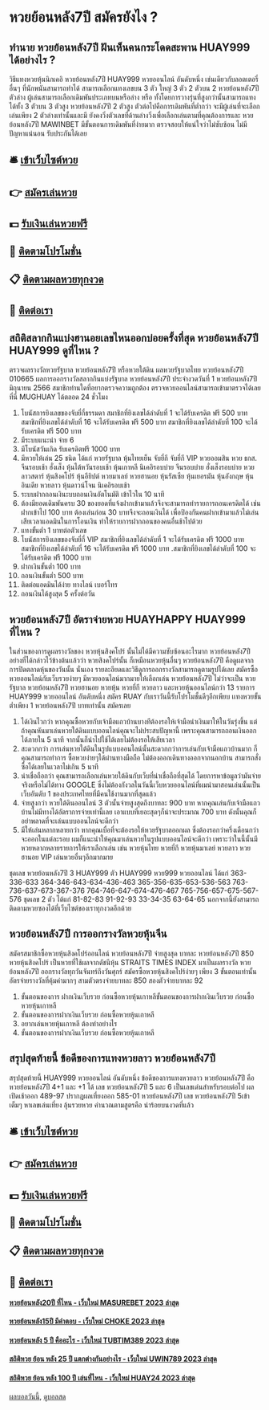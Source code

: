 # หวยย้อนหลัง7ปี สมัครยังไง ?
## ทำนาย หวยย้อนหลัง7ปี ฝันเห็นคนกระโดดสะพาน HUAY999 ได้อย่างไร ?
วิธีแทงหวยหุ้นนิกเคอิ หวยย้อนหลัง7ปี HUAY999 หวยออนไลน์ อันดับหนึ่ง เช่นเดียวกับลอตเตอรี่อื่นๆ ที่นักพนันสามารถทำได้ สามารถเลือกแทงเลขบน 3 ตัว ใหญ่ 3 ตัว 2 ตัวบน 2 หวยย้อนหลัง7ปี ตัวล่าง ผู้เล่นสามารถเลือกเดิมพันประเภทบนหรือล่าง หรือ ทั้งโดยการวางรุ่นที่สูงกว่านั้นสามารถแทงได้ทั้ง 3 ตัวบน 3 ตัวสูง หวยย้อนหลัง7ปี 2 ตัวสูง ตัวต่อไปคือการเดิมพันที่ต่ำกว่า จะมีผู้เล่นที่จะเลือกเล่นเพียง 2 ตัวล่างเท่านั้นและมี ยังคงวิ่งตัวเลขที่ด้านล่างวิ่งเพื่อเลือกเล่นตามที่คุณต้องการและ หวยย้อนหลัง7ปี MAWINBET มีขั้นตอนการเดิมพันที่ง่ายมาก ตรวจสอบให้แน่ใจว่าไม่ซับซ้อน ไม่มีปัญหาแน่นอน รับประกันได้เลย

## 🛎 [เข้าเว็บไซต์หวย](https://bit.ly/3BG5bNw)
## 👉 [สมัครเล่นหวย](https://bit.ly/3BG5bNw)
## 💵 [รับเงินเล่นหวยฟรี](https://bit.ly/3C3mvgS)
## 👑 [ติดตามโปรโมชั่น](https://bit.ly/3C3mvgS)
## 📋 [ติดตามผลหวยทุกงวด](https://bit.ly/3C3mvgS)
## 📱 [ติดต่อเรา](https://bit.ly/3C3mvgS)

## สถิติสลากกินแบ่งฮานอยเลขไหนออกบ่อยครั้งที่สุด หวยย้อนหลัง7ปี HUAY999 ดูที่ไหน ?
ตรวจผลรางวัลหวยรัฐบาล หวยย้อนหลัง7ปี หรือหวยใต้ดิน ผลหวยรัฐบาลไทย หวยย้อนหลัง7ปี 010665 ผลการออกรางวัลสลากกินแบ่งรัฐบาล หวยย้อนหลัง7ปี ประจำงวดวันที่ 1 หวยย้อนหลัง7ปี มิถุนายน 2566 สมาชิกท่านใดที่อยากตรวจความถูกต้อง ตรวจหวยออนไลน์สามารถเข้ามาตรวจได้เลยที่นี่ MUGHUAY ได้ตลอด 24 ชั่วโมง
1. โบนัสการยิงเลขของจับยี่กี่ธรรมดา สมาชิกที่ยิงเลขได้ลำดับที่ 1 จะได้รับเครดิต ฟรี 500 บาท สมาชิกที่ยิงเลขได้ลำดับที่ 16 จะได้รับเครดิต ฟรี 500 บาท สมาชิกที่ยิงเลขได้ลำดับที่ 100 จะได้รับเครดิต ฟรี 500 บาท
2. มีระบบแนะนำ จ่าย 6
3. มีโบนัสวันเกิด รับเครดิตฟรี 1000 บาท
4. มีหวยให้เล่น 25 ชนิด ได้แก่ หวยรัฐบาล หุ้นไทยเย็น จับยี่กี จับยี่กี VIP หวยออมสิน หวย ธกส. จีนรอบเช้า ฮั่งเส็ง หุ้นไต้หวันรอบเช้า หุ้นเกาหลี นิเคอิรอบบ่าย จีนรอบบ่าย ฮั่งเส็งรอบบ่าย หวยลาวสตาร์ หุ้นสิงคโปร์ หุ้นอียิปต์ หวยมาเลย์ หวยฮานอย หุ้นรัสเซีย หุ้นเยอรมัน หุ้นอังกฤษ หุ้นอินเดีย หวยลาว หุ้นดาวน์โจน นิเคอิรอบเช้า
5. ระบบฝากถอนเงินะบบถอนเงินอัตโนมัติ เข้าไวใน 10 นาที
6. ต้องมียอดเดิมพันครบ 30 ของยอดที่แจ้งฝากเข้ามาแล้วจึงจะสามารถทำรายการถอนเครดิตได้ เช่น ฝากเข้าไป 100 บาท ต้องเล่นก่อน 30 บาทจึงจะถอนเงินได้ เพื่อป้องกันคนฝากเข้ามาแล้วไม่เล่น เสียเวลาแอดมินในการโอนเงิน ทำให้รายการฝากถอนของคนอื่นช้าไปด้วย
7. แทงขั้นต่ำ 1 บาทต่อตัวเลข
8. โบนัสการยิงเลขของจับยี่กี่ VIP สมาชิกที่ยิงเลขได้ลำดับที่ 1 จะได้รับเครดิต ฟรี 1000 บาท สมาชิกที่ยิงเลขได้ลำดับที่ 16 จะได้รับเครดิต ฟรี 1000 บาท .สมาชิกที่ยิงเลขได้ลำดับที่ 100 จะได้รับเครดิต ฟรี 1000 บาท
9. ฝากเงินขั้นต่ำ 100 บาท
10. ถอนเงินขั้นต่ำ 500 บาท
11. ติดต่อแอดมินได้ง่าย ทางไลน์ เบอร์โทร
12. ถอนเงินได้สูงสุด 5 ครั้งต่อวัน

## หวยย้อนหลัง7ปี อัตราจ่ายหวย HUAYHAPPY HUAY999 ที่ไหน ?
ในส่วนของการดูผลรางวัลของ หวยหุ้นสิงคโปร์ นั้นไม่ได้มีความซับซ้อนอะไรมาก หวยย้อนหลัง7ปี อย่างที่ได้กล่าวไว้ข้างต้นเเล้วว่า หวยสิงคโปร์นั้น ก็เหมือนหวยหุ้นอื่นๆ หวยย้อนหลัง7ปี คือดูผลจากการปิดตลาดหุ้นของวันนั้น นั่นเอง รายละอียดและวิธีดูการออกรางวัลสามารถดูตามรูปได้เลย
สมัครซื้อหวยออนไลน์กับเว็บรวยง่ายๆ มีหวยออนไลน์มากมายให้เลือกเล่น หวยย้อนหลัง7ปี ไม่ว่าจะเป็น หวยรัฐบาล หวยย้อนหลัง7ปี หวยฮานอย หวยหุ้น หวยยี่กี หวยลาว และหวยหุ้นออนไลน์กว่า 13 รายการ HUAY999 หวยออนไลน์ อันดับหนึ่ง สมัคร RUAY กับเราวันนี้รับโปรโมชั้นดีๆอีกเพียบ เเทงหวยขั้นต่ำเพียง 1 หวยย้อนหลัง7ปี บาทเท่านั้น สมัครเลย
1. ได้เงินไวกว่า หากคุณซื้อหวยกับเจ้ามือแถวบ้านบางทีต้องรอให้เจ้ามือนำเงินมาให้ในวันรุ่งขึ้น แต่ถ้าคุณหันมาเล่นหวยใต้ดินแบบออนไลน์คุณจะไม่ประสบปัญหานี้ เพราะคุณสามารถถอนเงินออกได้ภายใน 5 นาที จากนั้นก็นำไปใช้ได้เลยไม่ต้องรอให้เสียเวลา
2. สะดวกกว่า การเล่นหวยใต้ดินในรูปแบบออนไลน์นั้นสะดวกกว่าการเล่นกับเจ้ามือแถวบ้านมาก ก็คุณสามารถทำการ ซื้อหวยง่ายๆได้ผ่านทางมือถือ ไม่ต้องออกเดินทางออกจากนอกบ้าน สามารถสั่งซื้อได้เลยในเวลาไม่เกิน 5 นาที
3. น่าเชื่อถือกว่า คุณสามารถเลือกเล่นหวยใต้ดินกับเว็บที่น่าเชื่อถือที่สุดได้ โดยการหาข้อมูลว่ามันจ่ายจริงหรือไม่ได้ทาง GOOGLE ซึ่งไม่ต้องกังวลในวันนี้เว็บหวยออนไลน์ที่ผมนำมาสอนเล่นนั้นเป็นเว็บอันดับ 1 ของประเทศไทยที่มีคนใช้งานมากที่สุดแล้ว
4. จ่ายสูงกว่า หวยใต้ดินออนไลน์ 3 ตัวนั้นจ่ายสูงสุดถึงบาทละ 900 บาท หากคุณเล่นกับเจ้ามือแถวบ้านไม่มีทางได้อัตราการจ่ายเท่านี้เลย เอาแบบที่เยอะสุดๆก็น่าจะประมาณ 700 บาท ดังนั้นคุณก็อย่าพลาดที่จะเล่นแบบออนไลน์จะดีกว่า
5. มีให้เล่นหลากหลายกว่า หากคุณเบื่อที่จะต้องรอให้หวยรัฐบาลออกผล ซึ่งต้องรอกว่าครึ่งเดือนกว่าจะออกในแต่ละรอบ ผมก็แนะนำให้คุณมาเล่นหวยในรูปแบบออนไลน์จะดีกว่า เพราะว่าในนี้นั้นมีหวยหลากหลายรายการให้เราเลือกเล่น เช่น หวยหุ้นไทย หวยยี่กี หวยหุ้นมาเลย์ หวยลาว หวยฮานอย VIP เล่นหวยอื่นๆอีกมากมาย

ชุดเลข หวยย้อนหลัง7ปี 3 HUAY999 ตัว HUAY999 หวย999 หวยออนไลน์ ได้แก่
363-336-633
364-346-643-634-436-463
365-356-635-653-536-563
763-736-637-673-367-376
764-746-647-674-476-467
765-756-657-675-567-576
ชุดเลข 2 ตัว ได้แก่
81-82-83
91-92-93
33-34-35
63-64-65
นอกจากนี้ยังสามารถติดตามหวยซองได้ที่เว็บไซต์ของเราทุกงวดอีกด้วย

## หวยย้อนหลัง7ปี การออกรางวัลหวยหุ้นจีน
สมัครสมาชิกซื้อหวยหุ้นสิงคโปร์ออนไลน์ หวยย้อนหลัง7ปี จ่ายสูงสุด บาทละ หวยย้อนหลัง7ปี 850
หวยหุ้นสิงคโปร์ เป็นหวยที่ใช้ผลจากดัชนีหุ้น STRAITS TIMES INDEX มาเป็นผลรางวัล หวยย้อนหลัง7ปี ออกรางวัลทุกวันจันทร์ถึงวันศุกร์ สมัครซื้อหวยหุ้นสิงคโปร์ง่ายๆ เพียง 3 ขั้นตอนเท่านั้น อัตรจ่ายรางวัลที่คุ้มค่ามากๆ สามตัวตรงจ่ายบาทละ 850 สองตัวจ่ายบาทละ 92
1. ขั้นตอนของการ ฝากเงินเว็บรวย ก่อนซื้อหวยหุ้นเกาหลีขั้นตอนของการฝากเงินเว็บรวย ก่อนซื้อหวยหุ้นเกาหลี
2. ขั้นตอนของการฝากเงินเว็บรวย ก่อนซื้อหวยหุ้นเกาหลี
3. อยากเล่นหวยหุ้นเกาหลี ต้องทำอย่างไร
4. ขั้นตอนของการฝากเงินเว็บรวย ก่อนซื้อหวยหุ้นเกาหลี

## สรุปสุดท้ายนี้ ข้อดีของการแทงหวยลาว หวยย้อนหลัง7ปี
สรุปสุดท้ายนี้ HUAY999 หวยออนไลน์ อันดับหนึ่ง ข้อดีของการแทงหวยลาว หวยย้อนหลัง7ปี คือ หวยย้อนหลัง7ปี 4+1 และ +1 ได้ เลข หวยย้อนหลัง7ปี 5 และ 6 เป็นเลขเด่นสำหรับรอบต่อไป
ผลเปิดเช้าออก 489-97
ปรากฎผลเที่ยงออก 585-01 หวยย้อนหลัง7ปี เลข หวยย้อนหลัง7ปี 5เข้าเต็มๆ
หาเลขเล่นเที่ยง ลุ้นรวยหวย คำนวณตามสูตรคือ นำร้อยบนงวดที่แล้ว

## 🛎 [เข้าเว็บไซต์หวย](https://bit.ly/3BG5bNw)
## 👉 [สมัครเล่นหวย](https://bit.ly/3BG5bNw)
## 💵 [รับเงินเล่นหวยฟรี](https://bit.ly/3C3mvgS)
## 👑 [ติดตามโปรโมชั่น](https://bit.ly/3C3mvgS)
## 📋 [ติดตามผลหวยทุกงวด](https://bit.ly/3C3mvgS)
## 📱 [ติดต่อเรา](https://bit.ly/3C3mvgS)

#### [หวยย้อนหลัง20ปี ที่ไหน - เว็บใหม่ MASUREBET 2023 ล่าสุด](https://atom.io/themes/หวยย้อนหลัง20ปี%20ที่ไหน%20-%20เว็บใหม่%20masurebet%202023%20ล่าสุด)
#### [หวยย้อนหลัง15ปี มีคำตอบ - เว็บใหม่ CHOKE 2023 ล่าสุด](https://atom.io/themes/หวยย้อนหลัง15ปี%20มีคำตอบ%20-%20เว็บใหม่%20choke%202023%20ล่าสุด)
#### [หวยย้อนหลัง 5 ปี คืออะไร - เว็บใหม่ TUBTIM389 2023 ล่าสุด](https://atom.io/themes/หวยย้อนหลัง%205%20ปี%20คืออะไร%20-%20เว็บใหม่%20tubtim389%202023%20ล่าสุด)
#### [สถิติหวย ย้อน หลัง 25 ปี แตกต่างกันอย่างไร - เว็บใหม่ UWIN789 2023 ล่าสุด](https://atom.io/themes/สถิติหวย%20ย้อน%20หลัง%2025%20ปี%20แตกต่างกันอย่างไร%20-%20เว็บใหม่%20uwin789%202023%20ล่าสุด)
#### [สถิติหวย ย้อน หลัง 100 ปี เล่นที่ไหน - เว็บใหม่ HUAY24 2023 ล่าสุด](https://atom.io/themes/สถิติหวย%20ย้อน%20หลัง%20100%20ปี%20เล่นที่ไหน%20-%20เว็บใหม่%20huay24%202023%20ล่าสุด)

[ผลบอลวันนี้](https://siamsport.tv "ผลบอลวันนี้"), [ดูบอลสด](https://siamsport.tv/ดูบอลสด "ดูบอลสด")